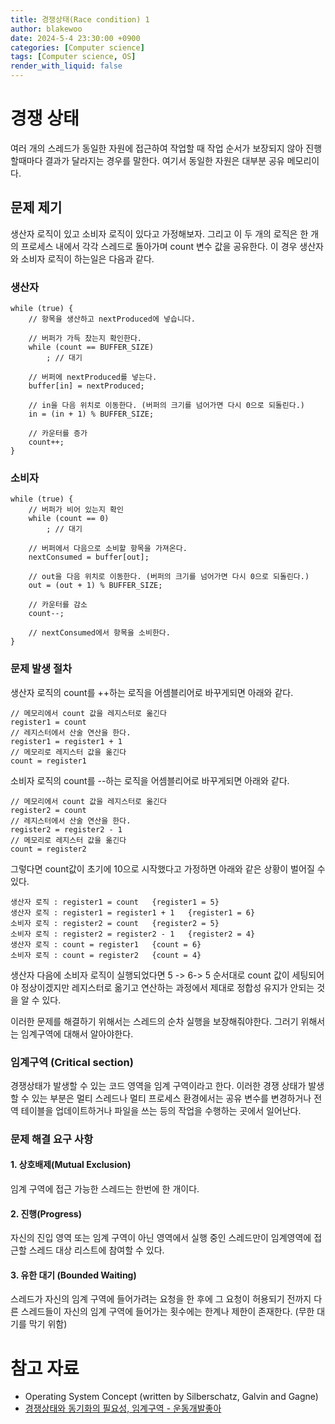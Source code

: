 ```yaml
---
title: 경쟁상태(Race condition) 1
author: blakewoo
date: 2024-5-4 23:30:00 +0900
categories: [Computer science]
tags: [Computer science, OS] 
render_with_liquid: false
---
```


# 경쟁 상태
여러 개의 스레드가 동일한 자원에 접근하여 작업할 때 작업 순서가 보장되지 않아 진행할때마다 결과가 달라지는 경우를 말한다.
여기서 동일한 자원은 대부분 공유 메모리이다.

## 문제 제기
생산자 로직이 있고 소비자 로직이 있다고 가정해보자.
그리고 이 두 개의 로직은 한 개의 프로세스 내에서 각각 스레드로 돌아가며 count 변수 값을 공유한다.
이 경우 생산자와 소비자 로직이 하는일은 다음과 같다.

### 생산자
```
while (true) {
    // 항목을 생산하고 nextProduced에 넣습니다.
    
    // 버퍼가 가득 찼는지 확인한다.
    while (count == BUFFER_SIZE)
        ; // 대기

    // 버퍼에 nextProduced를 넣는다.
    buffer[in] = nextProduced;
    
    // in을 다음 위치로 이동한다. (버퍼의 크기를 넘어가면 다시 0으로 되돌린다.)
    in = (in + 1) % BUFFER_SIZE;
    
    // 카운터를 증가
    count++;
}
```

### 소비자
```
while (true) {
    // 버퍼가 비어 있는지 확인
    while (count == 0)
        ; // 대기

    // 버퍼에서 다음으로 소비할 항목을 가져온다.
    nextConsumed = buffer[out];
    
    // out을 다음 위치로 이동한다. (버퍼의 크기를 넘어가면 다시 0으로 되돌린다.)
    out = (out + 1) % BUFFER_SIZE;
    
    // 카운터를 감소
    count--;
    
    // nextConsumed에서 항목을 소비한다.
}

```

### 문제 발생 절차

생산자 로직의 count를 ++하는 로직을 어셈블리어로 바꾸게되면
아래와 같다.
```
// 메모리에서 count 값을 레지스터로 옮긴다
register1 = count
// 레지스터에서 산술 연산을 한다.
register1 = register1 + 1 
// 메모리로 레지스터 값을 옮긴다
count = register1
```

소비자 로직의 count를 --하는 로직을 어셈블리어로 바꾸게되면
아래와 같다.
```
// 메모리에서 count 값을 레지스터로 옮긴다
register2 = count
// 레지스터에서 산술 연산을 한다.
register2 = register2 - 1 
// 메모리로 레지스터 값을 옮긴다
count = register2
```

그렇다면 count값이 초기에 10으로 시작했다고 가정하면 아래와 같은 상황이 벌어질 수 있다.
```
생산자 로직 : register1 = count   {register1 = 5}
생산자 로직 : register1 = register1 + 1   {register1 = 6} 
소비자 로직 : register2 = count   {register2 = 5} 
소비자 로직 : register2 = register2 - 1   {register2 = 4} 
생산자 로직 : count = register1   {count = 6} 
소비자 로직 : count = register2   {count = 4}
```

생산자 다음에 소비자 로직이 실행되었다면 5 -> 6-> 5 순서대로 count 값이 세팅되어야 정상이겠지만
레지스터로 옮기고 연산하는 과정에서 제대로 정합성 유지가 안되는 것을 알 수 있다.

이러한 문제를 해결하기 위해서는 스레드의 순차 실행을 보장해줘야한다.
그러기 위해서는 임계구역에 대해서 알아야한다.

### 임계구역 (Critical section)
경쟁상태가 발생할 수 있는 코드 영역을 임계 구역이라고 한다.
이러한 경쟁 상태가 발생할 수 있는 부분은 멀티 스레드나 멀티 프로세스 환경에서는
공유 변수를 변경하거나 전역 테이블을 업데이트하거나 파일을 쓰는 등의 작업을 수행하는 곳에서 일어난다.

### 문제 해결 요구 사항
#### 1. 상호배제(Mutual Exclusion)
임계 구역에 접근 가능한 스레드는 한번에 한 개이다.

#### 2. 진행(Progress)
자신의 진입 영역 또는 임계 구역이 아닌 영역에서 실행 중인 스레드만이 임계영역에 접근할 스레드 대상 리스트에 참여할 수 있다.

#### 3. 유한 대기 (Bounded Waiting)
스레드가 자신의 임계 구역에 들어가려는 요청을 한 후에 그 요청이 허용되기 전까지 
다른 스레드들이 자신의 임계 구역에 들어가는 횟수에는 한계나 제한이 존재한다. (무한 대기를 막기 위함)


# 참고 자료
- Operating System Concept (written by Silberschatz, Galvin and Gagne)
- [경쟁상태와 동기화의 필요성, 임계구역 - 운동개발좋아](https://charles098.tistory.com/88)
